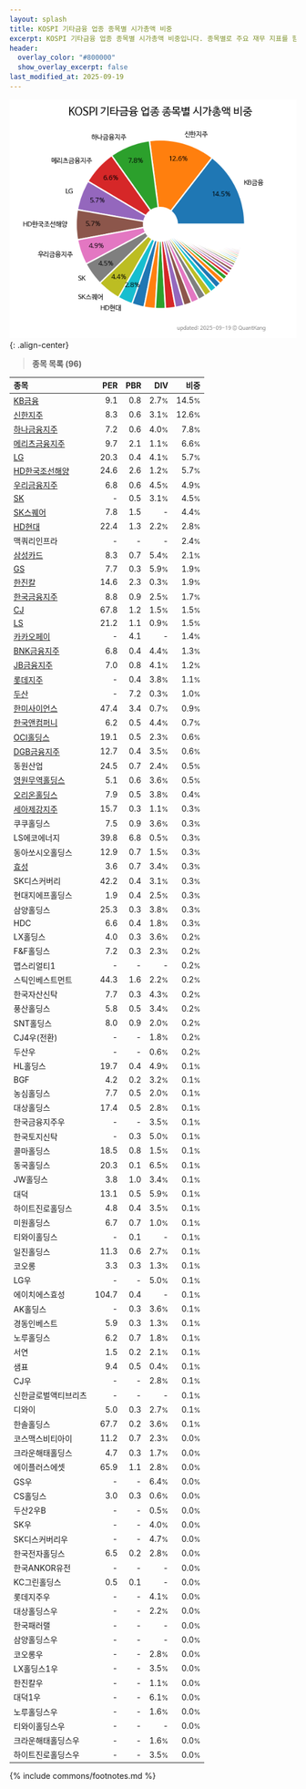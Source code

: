 ```yaml
---
layout: splash
title: KOSPI 기타금융 업종 종목별 시가총액 비중
excerpt: KOSPI 기타금융 업종 종목별 시가총액 비중입니다. 종목별로 주요 재무 지표를 함께 표시합니다.
header:
  overlay_color: "#800000"
  show_overlay_excerpt: false
last_modified_at: 2025-09-19
---
```



![KOSPI 기타금융 업종 종목별 시가총액 비중](/stats/sector/images/kospi_업종_기타금융_종목.png){: .align-center}


> **종목 목록 (96)**<a id="list"></a>

| **종목** | **PER** | **PBR** | **DIV** | **비중** |
| :------- | ------: | ------: | ------: | -------: |
| [KB금융](/105560/) | 9.1 | 0.8 | 2.7<small>%</small> | 14.5<small>%</small> |
| [신한지주](/055550/) | 8.3 | 0.6 | 3.1<small>%</small> | 12.6<small>%</small> |
| [하나금융지주](/086790/) | 7.2 | 0.6 | 4.0<small>%</small> | 7.8<small>%</small> |
| [메리츠금융지주](/138040/) | 9.7 | 2.1 | 1.1<small>%</small> | 6.6<small>%</small> |
| [LG](/003550/) | 20.3 | 0.4 | 4.1<small>%</small> | 5.7<small>%</small> |
| [HD한국조선해양](/009540/) | 24.6 | 2.6 | 1.2<small>%</small> | 5.7<small>%</small> |
| [우리금융지주](/316140/) | 6.8 | 0.6 | 4.5<small>%</small> | 4.9<small>%</small> |
| [SK](/034730/) | - | 0.5 | 3.1<small>%</small> | 4.5<small>%</small> |
| [SK스퀘어](/402340/) | 7.8 | 1.5 | - | 4.4<small>%</small> |
| [HD현대](/267250/) | 22.4 | 1.3 | 2.2<small>%</small> | 2.8<small>%</small> |
| 맥쿼리인프라 | - | - | - | 2.4<small>%</small> |
| [삼성카드](/029780/) | 8.3 | 0.7 | 5.4<small>%</small> | 2.1<small>%</small> |
| [GS](/078930/) | 7.7 | 0.3 | 5.9<small>%</small> | 1.9<small>%</small> |
| [한진칼](/180640/) | 14.6 | 2.3 | 0.3<small>%</small> | 1.9<small>%</small> |
| [한국금융지주](/071050/) | 8.8 | 0.9 | 2.5<small>%</small> | 1.7<small>%</small> |
| [CJ](/001040/) | 67.8 | 1.2 | 1.5<small>%</small> | 1.5<small>%</small> |
| [LS](/006260/) | 21.2 | 1.1 | 0.9<small>%</small> | 1.5<small>%</small> |
| [카카오페이](/377300/) | - | 4.1 | - | 1.4<small>%</small> |
| [BNK금융지주](/138930/) | 6.8 | 0.4 | 4.4<small>%</small> | 1.3<small>%</small> |
| [JB금융지주](/175330/) | 7.0 | 0.8 | 4.1<small>%</small> | 1.2<small>%</small> |
| [롯데지주](/004990/) | - | 0.4 | 3.8<small>%</small> | 1.1<small>%</small> |
| [두산](/000150/) | - | 7.2 | 0.3<small>%</small> | 1.0<small>%</small> |
| [한미사이언스](/008930/) | 47.4 | 3.4 | 0.7<small>%</small> | 0.9<small>%</small> |
| [한국앤컴퍼니](/000240/) | 6.2 | 0.5 | 4.4<small>%</small> | 0.7<small>%</small> |
| [OCI홀딩스](/010060/) | 19.1 | 0.5 | 2.3<small>%</small> | 0.6<small>%</small> |
| [DGB금융지주](/139130/) | 12.7 | 0.4 | 3.5<small>%</small> | 0.6<small>%</small> |
| 동원산업 | 24.5 | 0.7 | 2.4<small>%</small> | 0.5<small>%</small> |
| [영원무역홀딩스](/009970/) | 5.1 | 0.6 | 3.6<small>%</small> | 0.5<small>%</small> |
| [오리온홀딩스](/001800/) | 7.9 | 0.5 | 3.8<small>%</small> | 0.4<small>%</small> |
| [세아제강지주](/003030/) | 15.7 | 0.3 | 1.1<small>%</small> | 0.3<small>%</small> |
| 쿠쿠홀딩스 | 7.5 | 0.9 | 3.6<small>%</small> | 0.3<small>%</small> |
| LS에코에너지 | 39.8 | 6.8 | 0.5<small>%</small> | 0.3<small>%</small> |
| 동아쏘시오홀딩스 | 12.9 | 0.7 | 1.5<small>%</small> | 0.3<small>%</small> |
| [효성](/004800/) | 3.6 | 0.7 | 3.4<small>%</small> | 0.3<small>%</small> |
| SK디스커버리 | 42.2 | 0.4 | 3.1<small>%</small> | 0.3<small>%</small> |
| 현대지에프홀딩스 | 1.9 | 0.4 | 2.5<small>%</small> | 0.3<small>%</small> |
| 삼양홀딩스 | 25.3 | 0.3 | 3.8<small>%</small> | 0.3<small>%</small> |
| HDC | 6.6 | 0.4 | 1.8<small>%</small> | 0.3<small>%</small> |
| LX홀딩스 | 4.0 | 0.3 | 3.6<small>%</small> | 0.2<small>%</small> |
| F&F홀딩스 | 7.2 | 0.3 | 2.3<small>%</small> | 0.2<small>%</small> |
| 맵스리얼티1 | - | - | - | 0.2<small>%</small> |
| 스틱인베스트먼트 | 44.3 | 1.6 | 2.2<small>%</small> | 0.2<small>%</small> |
| 한국자산신탁 | 7.7 | 0.3 | 4.3<small>%</small> | 0.2<small>%</small> |
| 풍산홀딩스 | 5.8 | 0.5 | 3.4<small>%</small> | 0.2<small>%</small> |
| SNT홀딩스 | 8.0 | 0.9 | 2.0<small>%</small> | 0.2<small>%</small> |
| CJ4우(전환) | - | - | 1.8<small>%</small> | 0.2<small>%</small> |
| 두산우 | - | - | 0.6<small>%</small> | 0.2<small>%</small> |
| HL홀딩스 | 19.7 | 0.4 | 4.9<small>%</small> | 0.1<small>%</small> |
| BGF | 4.2 | 0.2 | 3.2<small>%</small> | 0.1<small>%</small> |
| 농심홀딩스 | 7.7 | 0.5 | 2.0<small>%</small> | 0.1<small>%</small> |
| 대상홀딩스 | 17.4 | 0.5 | 2.8<small>%</small> | 0.1<small>%</small> |
| 한국금융지주우 | - | - | 3.5<small>%</small> | 0.1<small>%</small> |
| 한국토지신탁 | - | 0.3 | 5.0<small>%</small> | 0.1<small>%</small> |
| 콜마홀딩스 | 18.5 | 0.8 | 1.5<small>%</small> | 0.1<small>%</small> |
| 동국홀딩스 | 20.3 | 0.1 | 6.5<small>%</small> | 0.1<small>%</small> |
| JW홀딩스 | 3.8 | 1.0 | 3.4<small>%</small> | 0.1<small>%</small> |
| 대덕 | 13.1 | 0.5 | 5.9<small>%</small> | 0.1<small>%</small> |
| 하이트진로홀딩스 | 4.8 | 0.4 | 3.5<small>%</small> | 0.1<small>%</small> |
| 미원홀딩스 | 6.7 | 0.7 | 1.0<small>%</small> | 0.1<small>%</small> |
| 티와이홀딩스 | - | 0.1 | - | 0.1<small>%</small> |
| 일진홀딩스 | 11.3 | 0.6 | 2.7<small>%</small> | 0.1<small>%</small> |
| 코오롱 | 3.3 | 0.3 | 1.3<small>%</small> | 0.1<small>%</small> |
| LG우 | - | - | 5.0<small>%</small> | 0.1<small>%</small> |
| 에이치에스효성 | 104.7 | 0.4 | - | 0.1<small>%</small> |
| AK홀딩스 | - | 0.3 | 3.6<small>%</small> | 0.1<small>%</small> |
| 경동인베스트 | 5.9 | 0.3 | 1.3<small>%</small> | 0.1<small>%</small> |
| 노루홀딩스 | 6.2 | 0.7 | 1.8<small>%</small> | 0.1<small>%</small> |
| 서연 | 1.5 | 0.2 | 2.1<small>%</small> | 0.1<small>%</small> |
| 샘표 | 9.4 | 0.5 | 0.4<small>%</small> | 0.1<small>%</small> |
| CJ우 | - | - | 2.8<small>%</small> | 0.1<small>%</small> |
| 신한글로벌액티브리츠 | - | - | - | 0.1<small>%</small> |
| 디와이 | 5.0 | 0.3 | 2.7<small>%</small> | 0.1<small>%</small> |
| 한솔홀딩스 | 67.7 | 0.2 | 3.6<small>%</small> | 0.1<small>%</small> |
| 코스맥스비티아이 | 11.2 | 0.7 | 2.3<small>%</small> | 0.0<small>%</small> |
| 크라운해태홀딩스 | 4.7 | 0.3 | 1.7<small>%</small> | 0.0<small>%</small> |
| 에이플러스에셋 | 65.9 | 1.1 | 2.8<small>%</small> | 0.0<small>%</small> |
| GS우 | - | - | 6.4<small>%</small> | 0.0<small>%</small> |
| CS홀딩스 | 3.0 | 0.3 | 0.6<small>%</small> | 0.0<small>%</small> |
| 두산2우B | - | - | 0.5<small>%</small> | 0.0<small>%</small> |
| SK우 | - | - | 4.0<small>%</small> | 0.0<small>%</small> |
| SK디스커버리우 | - | - | 4.7<small>%</small> | 0.0<small>%</small> |
| 한국전자홀딩스 | 6.5 | 0.2 | 2.8<small>%</small> | 0.0<small>%</small> |
| 한국ANKOR유전 | - | - | - | 0.0<small>%</small> |
| KC그린홀딩스 | 0.5 | 0.1 | - | 0.0<small>%</small> |
| 롯데지주우 | - | - | 4.1<small>%</small> | 0.0<small>%</small> |
| 대상홀딩스우 | - | - | 2.2<small>%</small> | 0.0<small>%</small> |
| 한국패러랠 | - | - | - | 0.0<small>%</small> |
| 삼양홀딩스우 | - | - | - | 0.0<small>%</small> |
| 코오롱우 | - | - | 2.8<small>%</small> | 0.0<small>%</small> |
| LX홀딩스1우 | - | - | 3.5<small>%</small> | 0.0<small>%</small> |
| 한진칼우 | - | - | 1.1<small>%</small> | 0.0<small>%</small> |
| 대덕1우 | - | - | 6.1<small>%</small> | 0.0<small>%</small> |
| 노루홀딩스우 | - | - | 1.6<small>%</small> | 0.0<small>%</small> |
| 티와이홀딩스우 | - | - | - | 0.0<small>%</small> |
| 크라운해태홀딩스우 | - | - | 1.6<small>%</small> | 0.0<small>%</small> |
| 하이트진로홀딩스우 | - | - | 3.5<small>%</small> | 0.0<small>%</small> |

{% include commons/footnotes.md %}